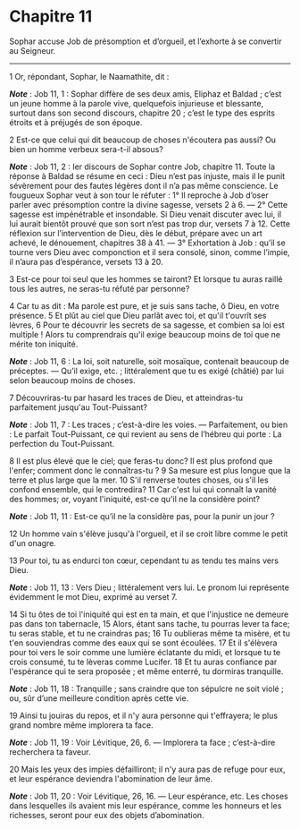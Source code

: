 # Chapitre 11

Sophar accuse Job de présomption et d’orgueil, et l’exhorte à se convertir au Seigneur.

***

1 Or, répondant, Sophar, le Naamathite, dit :

***Note*** :  Job 11, 1 : Sophar diffère de ses deux amis, Eliphaz et Baldad ; c’est un jeune homme à la parole vive, quelquefois injurieuse et blessante, surtout dans son second discours, chapitre 20 ; c’est le type des esprits étroits et à préjugés de son époque.


2 Est-ce que celui qui dit beaucoup de choses n'écoutera pas aussi? Ou bien un homme verbeux sera-t-il absous?

***Note*** :  Job 11, 2 : Ier discours de Sophar contre Job, chapitre 11. Toute la réponse à Baldad se résume en ceci : Dieu n’est pas injuste, mais il le punit sévèrement pour des fautes légères dont il n’a pas même conscience. Le fougueux Sophar veut à son tour le réfuter : 1° Il reproche à Job d’oser parler avec présomption contre la divine sagesse, versets 2 à 6. ― 2° Cette sagesse est impénétrable et insondable. Si Dieu venait discuter avec lui, il lui aurait bientôt prouvé que son sort n’est pas trop dur, versets 7 à 12. Cette réflexion sur l’intervention de Dieu, dès le début, prépare avec un art achevé, le dénouement, chapitres 38 à 41. ― 3° Exhortation à Job : qu’il se tourne vers Dieu avec componction et il sera consolé, sinon, comme l’impie, il n’aura pas d’espérance, versets 13 à 20.

3 Est-ce pour toi seul que les hommes se tairont? Et lorsque tu auras raillé tous les autres, ne seras-tu réfuté par personne?


4 Car tu as dit : Ma parole est pure, et je suis sans tache, ô Dieu, en votre présence. 5 Et plût au ciel que Dieu parlât avec toi, et qu'il t'ouvrît ses lèvres, 6 Pour te découvrir les secrets de sa sagesse, et combien sa loi est multiple ! Alors tu comprendrais qu'il exige beaucoup moins de toi que ne mérite ton iniquité.

***Note*** :  Job 11, 6 : La loi, soit naturelle, soit mosaïque, contenait beaucoup de préceptes. ― Qu’il exige, etc. ; littéralement que tu es exigé (châtié) par lui selon beaucoup moins de choses.

7 Découvriras-tu par hasard les traces de Dieu, et atteindras-tu parfaitement jusqu'au Tout-Puissant?

***Note*** :  Job 11, 7 : Les traces ; c’est-à-dire les voies. ― Parfaitement, ou bien : Le parfait Tout-Puissant, ce qui revient au sens de l’hébreu qui porte : La perfection du Tout-Puissant.

8 Il est plus élevé que le ciel; que feras-tu donc? Il est plus profond que l'enfer; comment donc le connaîtras-tu ? 9 Sa mesure est plus longue que la terre et plus large que la mer. 10 S'il renverse toutes choses, ou s'il les confond ensemble, qui le contredira? 11 Car c'est lui qui connaît la vanité des hommes; or, voyant l'iniquité, est-ce qu'il ne la considère point?

***Note*** :  Job 11, 11 : Est-ce qu’il ne la considère pas, pour la punir un jour ?

12 Un homme vain s'élève jusqu'à l'orgueil, et il se croit libre comme le petit d'un onagre.


13 Pour toi, tu as endurci ton cœur, cependant tu as tendu tes mains vers Dieu.

***Note*** :  Job 11, 13 : Vers Dieu ; littéralement vers lui. Le pronom lui représente évidemment le mot Dieu, exprimé au verset 7.

14 Si tu ôtes de toi l'iniquité qui est en ta main, et que l'injustice ne demeure pas dans ton tabernacle, 15 Alors, étant sans tache, tu pourras lever ta face; tu seras stable, et tu ne craindras pas; 16 Tu oublieras même ta misère, et tu t'en souviendras comme des eaux qui se sont écoulées. 17 Et il s'élèvera pour toi vers le soir comme une lumière éclatante du midi, et lorsque tu te crois consumé, tu te lèveras comme Lucifer. 18 Et tu auras confiance par l'espérance qui te sera proposée ; et même enterré, tu dormiras tranquille.

***Note*** :  Job 11, 18 : Tranquille ; sans craindre que ton sépulcre ne soit violé ; ou, sûr d’une meilleure condition après cette vie.

19 Ainsi tu jouiras du repos, et il n'y aura personne qui t'effrayera; le plus grand nombre même implorera ta face.

***Note*** :  Job 11, 19 : Voir Lévitique, 26, 6. ― Implorera ta face ; c’est-à-dire recherchera ta faveur.

20 Mais les yeux des impies défailliront; il n'y aura pas de refuge pour eux, et leur espérance deviendra l'abomination de leur âme.

***Note*** :  Job 11, 20 : Voir Lévitique, 26, 16. ― Leur espérance, etc. Les choses dans lesquelles ils avaient mis leur espérance, comme les honneurs et les richesses, seront pour eux des objets d’abomination.

